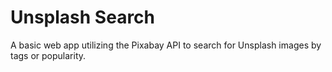 # Unsplash Search
A basic web app utilizing the Pixabay API to search for Unsplash images by tags or popularity.

